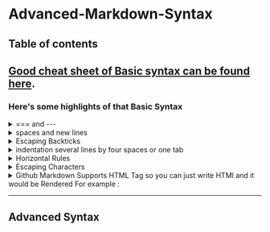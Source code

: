 # Advanced-Markdown-Syntax
## Table of contents
## [Good cheat sheet of Basic syntax can be found here](https://www.markdownguide.org/basic-syntax/#overview).

### Here's some highlights of that Basic Syntax

<details>
  <summary>=== and ---</summary> 
 === is the same as # for header one, and --- is the same as ## header 2
for example <img src="./img/1.png">
</details>


<details>
  <summary> spaces and new lines</summary> 

<details>
  <summary>&nbsp;&nbsp;&nbsp; Spaces</summary> 
<table>
<tr><th>Markdown</th><th>HTML</th></tr>
<tr><td>just use the Space Bar</td><td> Use the non breaking space entity <strong>&amp;nbsp;</strong></td></tr>
</table>
</details>


<details>
<summary>&nbsp;&nbsp;&nbsp; New Lines</summary> 
<table>
<tr><th>Markdown</th><th>HTML</th></tr>
<tr><td>you can end a line by adding two or more spaces at the end</td><td> Use the breaking line tag<strong>&lt;br></strong></td></tr>
</table>
</details>


<details>
<summary>&nbsp;&nbsp;&nbsp; New Lines in a Table</summary> 
<strong>This is not Possible, What you can do instead is this</strong> <pre>
<Code>
| Status | Response  |
| ------ | --------- |
| 200    | `json`                          |
|        | `   {`                          |
|        | ` "id": 10,`                    |
|        | ` "username": "alanpartridge",` |
|        | ` more code...`                 |
|        | `}`                             |
| 400    |                                 |

</Code>
</pre>

### <strong>or use HTML just like this</strong>


```
<code>
<pre>
<table>
<tr><th>Status</th><th>Response</th></tr>

<tr><td><pre><br/><br/><br/>200<br/><br/><br/><br/><br/>400<br/></pre>
</td>
<td>
<pre>
json
  {
    "id": 10,
    "username": "alanpartridge",
    "email": "alan@alan.com",
    "password_hash": "$2a$10$uhUIUmVWVnrBWx9rrDWhS.CPCWCZsyqqa8./whhfzBZydX7yvahHS",
    "password_salt": "$2a$10$uhUIUmVWVnrBWx9rrDWhS.",
    "created_at": "2015-02-14T20:45:26.433Z",
    "updated_at": "2015-02-14T20:45:26.540Z"
}
</pre>
</td>
</tr>
</table>
```


### if you just put it in the code it will appear like:


<table>
<tr><th>Status</th><th>Response</th></tr>
<tr><td><pre><br/><br/><br/>200<br/><br/><br/><br/><br/>400<br/></pre>
</td>
<td>
<pre>
json
  {
    "id": 10,
    "username": "alanpartridge",
    "email": "alan@alan.com",
    "password_hash": "$2a$10$uhUIUmVWVnrBWx9rrDWhS.CPCWCZsyqqa8./whhfzBZydX7yvahHS",
    "password_salt": "$2a$10$uhUIUmVWVnrBWx9rrDWhS.",
    "created_at": "2015-02-14T20:45:26.433Z",
    "updated_at": "2015-02-14T20:45:26.540Z"
}
</pre>
</td>
</tr>
</table>


### or maybe use something like this
```
Status | Response
:----- | :-------
200    | <code>json {"id": 10,"username": "created_at": "2015-02-14T20:45:26.433Z" }</code>
400    | <code>json {"id": 10,"username": "alanpartridge", "email": "alan@alan.com": "2015-02-14T20:45:26.433Z"}</code>
```

### which will be rendered as 

Status | Response
:----- | :-------
200    | <code>json {"id": 10,"username": "created_at": "2015-02-14T20:45:26.433Z" }</code>
400    | <code>json {"id": 10,"username": "alanpartridge", "email": "alan@alan.com": "2015-02-14T20:45:26.433Z"}</code>

</details>


<details>
  <summary>&nbsp;&nbsp;&nbsp;you may need the &lt;pre> Tag</summary>
Text in a &lt;pre> Tag preserves both spaces and line breaks.

Markdown treats multiple blank lines as one blank line, you could &lt;pre> tag to contain blank lines. As markdown inside pre block is not parsed. I would prefer not to do this, instead add as many &lt;br>'s as needed.
</details>

----------
</details>


<details>
  <summary>Escaping Backticks</summary>
  you can use the html entity &grave&semi;   
  or alternativlly you can do this
  
![](/img/2.png)
</details>


<details>
  <summary>indentation several lines by four spaces or one tab</summary>
  This creates a code blocks and it's the same as using &grave;&grave;&grave; code&grave;&grave;&grave;
</details>


<details>
  <summary>Horizontal Rules</summary> 

![](/img/3.png)
</details>


<details>
  <summary>Escaping Characters</summary>  
 To display a literal character that would otherwise be used to format text in a Markdown document, add a backslash (\) in front of the character.

 <table class="table table-bordered">
  <thead class="thead-light">
    <tr>
      <th>Character</th>
      <th>Name</th>
    </tr>
  </thead>
  <tbody>
    <tr>
      <td>\</td>
      <td>backslash</td>
    </tr>
    <tr>
      <td>`</td>
      <td>backtick </td>
    </tr>
    <tr>
      <td>*</td>
      <td>asterisk</td>
    </tr>
    <tr>
      <td>_</td>
      <td>underscore</td>
    </tr>
    <tr>
      <td>{ }</td>
      <td>curly braces</td>
    </tr>
    <tr>
      <td>[ ]</td>
      <td>brackets</td>
    </tr>
    <tr>
      <td>&lt; &gt;</td>
      <td>angle brackets</td>
    </tr>
    <tr>
      <td>( )</td>
      <td>parentheses</td>
    </tr>
    <tr>
      <td>#</td>
      <td>pound sign</td>
    </tr>
    <tr>
      <td>+</td>
      <td>plus sign</td>
    </tr>
    <tr>
      <td>-</td>
      <td>minus sign (hyphen)</td>
    </tr>
    <tr>
      <td>.</td>
      <td>dot</td>
    </tr>
    <tr>
      <td>!</td>
      <td>exclamation mark</td>
    </tr>
    <tr>
      <td>|</td>
      <td>pipe</td>
    </tr>
  </tbody>
</table>

 </details>



<details>
<summary>Github Markdown Supports HTML Tag so you can just write HTMl and it would be Rendered
For example : </summary>  

Consider the Following Code
```
<code>
<pre>
<table>
<tr><th>Status</th><th>Response</th></tr>

<tr><td><pre><br/><br/><br/>200<br/><br/><br/><br/><br/>400<br/></pre>
</td>
<td>
<pre>
json
  {
    "id": 10,
    "username": "alanpartridge",
    "email": "alan@alan.com",
    "password_hash": "$2a$10$uhUIUmVWVnrBWx9rrDWhS.CPCWCZsyqqa8./whhfzBZydX7yvahHS",
    "password_salt": "$2a$10$uhUIUmVWVnrBWx9rrDWhS.",
    "created_at": "2015-02-14T20:45:26.433Z",
    "updated_at": "2015-02-14T20:45:26.540Z"
}
</pre>
</td>
</tr>
</table>
```


### if you just put it in the code it will appear like:


<table>
<tr><th>Status</th><th>Response</th></tr>
<tr><td><pre><br/><br/><br/>200<br/><br/><br/><br/><br/>400<br/></pre>
</td>
<td>
<pre>
json
  {
    "id": 10,
    "username": "alanpartridge",
    "email": "alan@alan.com",
    "password_hash": "$2a$10$uhUIUmVWVnrBWx9rrDWhS.CPCWCZsyqqa8./whhfzBZydX7yvahHS",
    "password_salt": "$2a$10$uhUIUmVWVnrBWx9rrDWhS.",
    "created_at": "2015-02-14T20:45:26.433Z",
    "updated_at": "2015-02-14T20:45:26.540Z"
}
</pre>
</td>
</tr>
</table>

### if you want to write an html code and disable it put it inside &grave;&grave;&grave; code &grave;&grave;&grave;
</details>

---------
## Advanced Syntax

<br />
